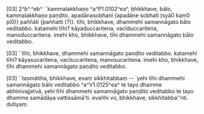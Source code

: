 [03] 2^b^.^eb^ ``kammalakkhaṇo ^a^P1.0102^ea^,  bhikkhave, bālo, kammalakkhaṇo paṇḍito, apadānasobhanī {apadāne sobhati  (syā0 kaṃ0 pī0)} paññāti {paññatti (?)}.  tīhi, bhikkhave, dhammehi samannāgato bālo veditabbo. katamehi  tīhi? kāyaduccaritena, vacīduccaritena, manoduccaritena. imehi  kho, bhikkhave, tīhi dhammehi samannāgato bālo veditabbo.

[03] ``tīhi, bhikkhave, dhammehi samannāgato paṇḍito veditabbo.  katamehi tīhi? kāyasucaritena, vacīsucaritena, manosucaritena.  imehi kho, bhikkhave, tīhi dhammehi samannāgato paṇḍito veditabbo.

[03] ``tasmātiha, bhikkhave, evaṃ sikkhitabbaṃ -- `yehi tīhi  dhammehi samannāgato bālo veditabbo ^a^V1.0125^ea^ te tayo dhamme abhinivajjetvā,  yehi tīhi dhammehi samannāgato paṇḍito veditabbo te tayo dhamme  samādāya vattissāmā'ti. evañhi vo, bhikkhave, sikkhitabba''nti.  dutiyaṃ.